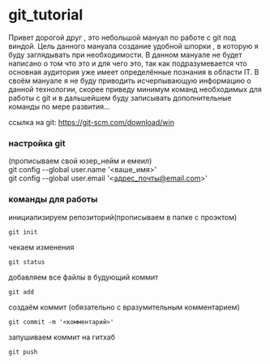# git_tutorial
Привет дорогой друг , это небольшой мануал по работе с git под виндой.
Цель данного мануала создание удобной шпорки , в которую я буду заглядывать при необходимости. 
В данном мануале не будет написано о том что это и для чего это, так как подразумевается что основная аудитория уже имеет 
определённые познания в области IT. В своём мануале я не буду приводить исчерпывающую информацию о данной технологии, скорее приведу минимум команд необходимых для работы с git и в дальшейшем буду записывать дополнительные команды по мере развития...

ссылка на git: https://git-scm.com/download/win

### настройка git

(прописываем свой юзер_нейм и емеил)<br>
git config --global user.name '<ваше_имя>'<br>
git config --global user.email '<адрес_почты@email.com>'<br>

### команды для работы
инициализируем репозиторий(прописываем в папке с проэктом)<br>
```
git init
```

чекаем изменения<br>
```
git status
```

добавляем все файлы в будующий коммит<br>
```
git add
```

создаём коммит (обязательно с вразумительным комментарием)<br>
```
git commit -m '<комментарий>'
```

запушиваем коммит на гитхаб<br>
```
git push
```